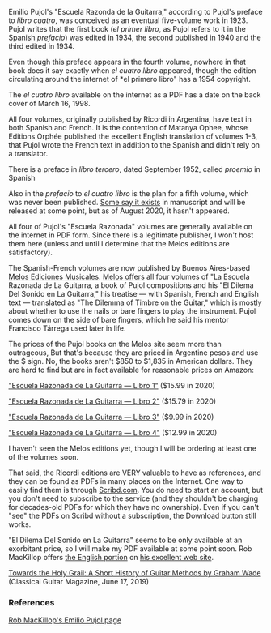 Emilio Pujol's "Escuela Razonda de la Guitarra," according to Pujol's preface to *libro cuatro*, was conceived as an eventual five-volume work in 1923. Pujol writes that the first book (*el primer libro*, as Pujol refers to it in the Spanish *prefacio*) was edited in 1934, the second published in 1940 and the third edited in 1934.

Even though this preface appears in the fourth volume, nowhere in that book does it say exactly when *el cuatro libro* appeared, though the edition circulating around the internet of *el primero libro" has a 1954 copyright.

The *el cuatro libro* available on the internet as a PDF has a date on the back cover of March 16, 1998.

All four volumes, originally published by Ricordi in Argentina, have text in both Spanish and French. It is the contention of Matanya Ophee, whose Editions Orphée published the excellent English translation of volumes 1-3, that Pujol wrote the French text in addition to the Spanish and didn't rely on a translator.

There is a preface in *libro tercero*, dated September 1952, called *proemio* in Spanish

Also in the *prefacio* to *el cuatro libro* is the plan for a fifth volume, which was never been published. [Some say it exists](https://rmclassicalguitar.com/pujol/) in manuscript and will be released at some point, but as of August 2020, it hasn't appeared.

All four of Pujol's "Escuela Razonada" volumes are generally available on the internet in PDF form. Since there is a legitimate publisher, I won't host them here (unless and until I determine that the Melos editions are satisfactory).


The Spanish-French volumes are now published by Buenos Aires-based [Melos Ediciones Musicales](https://melos.com.ar). [Melos offers](https://melos.com.ar/?s=pujol&dgwt-wcas-search-submit=&post_type=product&dgwt_wcas=1) all four volumes of "La Escuela Razonada de La Guitarra, a book of Pujol compositions and his "El Dilema Del Sonido en La Guitarra," his treatise — with Spanish, French and English text — translated as "The Dilemma of Timbre on the Guitar," which is mostly about whether to use the nails or bare fingers to play the instrument. Pujol comes down on the side of bare fingers, which he said his mentor Francisco Tárrega used later in life.

The prices of the Pujol books on the Melos site seem more than outrageous, But that's because they are priced in Argentine pesos and use the $ sign. No, the books aren't $850 to $1,835 in American dollars. They are hard to find but are in fact available for reasonable prices on Amazon:

["Escuela Razonada de La Guitarra — Libro 1"](https://www.amazon.com/ESCUELA-RAZONADA-GUITARRA-primero-biling%C3%BCe/dp/B088BHGRDP) ($15.99 in 2020)

["Escuela Razonada de La Guitarra — Libro 2"](https://www.amazon.com/ESCUELA-RAZONADA-GUITARRA-segundo-biling%C3%BCe/dp/B088BH4379/) ($15.79 in 2020)

["Escuela Razonada de La Guitarra — Libro 3"](https://www.amazon.com/ESCUELA-RAZONADA-GUITARRA-libro-Spanish/dp/B08BD9CVLV/) ($9.99 in 2020)

["Escuela Razonada de La Guitarra — Libro 4"](https://www.amazon.com/ESCUELA-RAZONADA-GUITARRA-edici%C3%B3n-biling%C3%BCe/dp/B08C6JQFNY/) ($12.99 in 2020)

I haven't seen the Melos editions yet, though I will be ordering at least one of the volumes soon.

That said, the Ricordi editions are VERY valuable to have as references, and they can be found as PDFs in many places on the Internet. One way to easily find them is through [Scribd.com](http://scribd.com). You do need to start an account, but you don't need to subscribe to the service (and they shouldn't be charging for decades-old PDFs for which they have no ownership). Even if you can't "see" the PDFs on Scribd without a subscription, the Download button still works.

"El Dilema Del Sonido en La Guitarra" seems to be only available at an exorbitant price, so I will make my PDF available at some point soon. Rob MacKillop offers [the English portion](https://rmclassicalguitar.files.wordpress.com/2015/08/pujol-dilema-of-timbre-on-the-guitar.pdf) on [his excellent web site](https://rmclassicalguitar.com/pujol/).

[Towards the Holy Grail: A Short History of Guitar Methods by Graham Wade](https://classicalguitarmagazine.com/towards-the-holy-grail-a-short-history-of-guitar-methods/) (Classical Guitar Magazine, June 17, 2019)

### References

[Rob MacKillop's Emilio Pujol page](https://rmclassicalguitar.com/pujol/)
